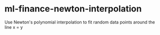 # ml-finance-newton-interpolation

Use Newton's polynomial interpolation to fit random data points around the line x = y
